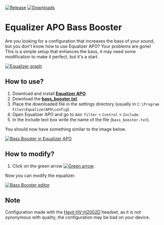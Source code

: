 [![Release](https://img.shields.io/github/v/release/KaioHSG/equalizer-apo-bass-booster)](https://github.com/KaioHSG/equalizer-apo-bass-booster/releases/latest)
[![Downloads](https://img.shields.io/github/downloads/KaioHSG/equalizer-apo-bass-booster/total)](https://github.com/KaioHSG/equalizer-apo-bass-booster/releases)

# Equalizer APO Bass Booster

Are you looking for a configuration that increases the bass of your sound, but you don't know how to use Equalizer APO? 
Your problems are gone! This is a simple setup that enhances the bass, it may need some modification to make it perfect, 
but it's a start.

[![Equalizer graph](https://user-images.githubusercontent.com/96930584/224847547-e498f70f-72da-413b-8a55-e55551bb2879.png)](#)

## How to use?

1. Download and install [**Equalizer APO**](https://equalizerapo.com/download.html).
2. Download the [**bass_booster.txt**](https://github.com/KaioHSG/equalizer-apo-bass-booster/releases/latest).
3. Place the downloaded file in the settings directory (usually in `C:\Program Files\EqualizerAPO\config`).
4. Open Equalizer APO and go to `Add filter` > `Control` > `Include`.
5. In the Include text box write the name of the file (`bass_booster.txt`).

You should now have something similar to the image below.

[![Bass Booster in Equalizer APO](https://user-images.githubusercontent.com/96930584/224846969-6a2d93f8-e272-4756-b5a1-8be654b39f89.png)](#)

## How to modify?

1. Click on the green arrow [![Green arrow](https://github.com/KaioHSG/EqualizerApoBassBooster/assets/96930584/df7148eb-b582-4b0a-a1a3-7124d2c9b74e.png)](#).

Now you can modify the equalizer.

[![Bass Booster editor](https://user-images.githubusercontent.com/96930584/224845906-8d81705c-c2c2-4e9a-bd07-5177ee5f28b5.png)](#)

## Note

Configuration made with the [Havit HV-H2002D](https://havitsmart.com/products/h2002d-gaming-headphones) headset, as it is not 
synonymous with quality, the configuration may be bad on your device.
